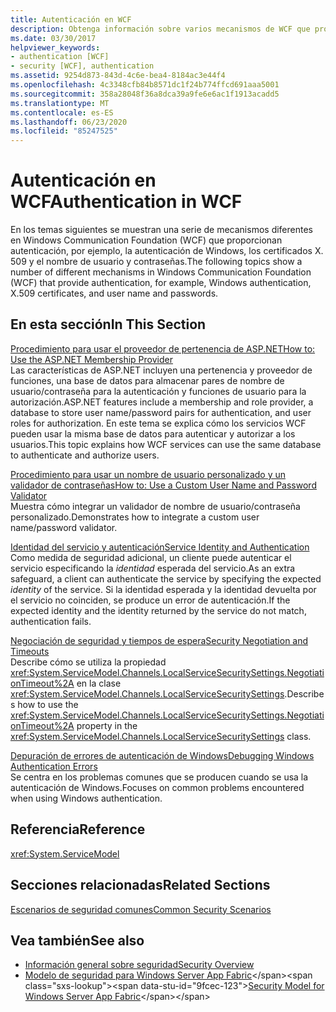 ```yaml
---
title: Autenticación en WCF
description: Obtenga información sobre varios mecanismos de WCF que proporcionan autenticación, como la autenticación de Windows, los certificados X. 509 y el nombre de usuario y contraseña.
ms.date: 03/30/2017
helpviewer_keywords:
- authentication [WCF]
- security [WCF], authentication
ms.assetid: 9254d873-843d-4c6e-bea4-8184ac3e44f4
ms.openlocfilehash: 4c3348cfb84b8571dc1f24b774ffcd691aaa5001
ms.sourcegitcommit: 358a28048f36a8dca39a9fe6e6ac1f1913acadd5
ms.translationtype: MT
ms.contentlocale: es-ES
ms.lasthandoff: 06/23/2020
ms.locfileid: "85247525"
---
```

# <a name="authentication-in-wcf"></a><span data-ttu-id="9fcec-103">Autenticación en WCF</span><span class="sxs-lookup"><span data-stu-id="9fcec-103">Authentication in WCF</span></span>
<span data-ttu-id="9fcec-104">En los temas siguientes se muestran una serie de mecanismos diferentes en Windows Communication Foundation (WCF) que proporcionan autenticación, por ejemplo, la autenticación de Windows, los certificados X. 509 y el nombre de usuario y contraseñas.</span><span class="sxs-lookup"><span data-stu-id="9fcec-104">The following topics show a number of different mechanisms in Windows Communication Foundation (WCF) that provide authentication, for example, Windows authentication, X.509 certificates, and user name and passwords.</span></span>  
  
## <a name="in-this-section"></a><span data-ttu-id="9fcec-105">En esta sección</span><span class="sxs-lookup"><span data-stu-id="9fcec-105">In This Section</span></span>  
 [<span data-ttu-id="9fcec-106">Procedimiento para usar el proveedor de pertenencia de ASP.NET</span><span class="sxs-lookup"><span data-stu-id="9fcec-106">How to: Use the ASP.NET Membership Provider</span></span>](how-to-use-the-aspnet-membership-provider.md)  
 <span data-ttu-id="9fcec-107">Las características de ASP.NET incluyen una pertenencia y proveedor de funciones, una base de datos para almacenar pares de nombre de usuario/contraseña para la autenticación y funciones de usuario para la autorización.</span><span class="sxs-lookup"><span data-stu-id="9fcec-107">ASP.NET features include a membership and role provider, a database to store user name/password pairs for authentication, and user roles for authorization.</span></span> <span data-ttu-id="9fcec-108">En este tema se explica cómo los servicios WCF pueden usar la misma base de datos para autenticar y autorizar a los usuarios.</span><span class="sxs-lookup"><span data-stu-id="9fcec-108">This topic explains how WCF services can use the same database to authenticate and authorize users.</span></span>  
  
 [<span data-ttu-id="9fcec-109">Procedimiento para usar un nombre de usuario personalizado y un validador de contraseñas</span><span class="sxs-lookup"><span data-stu-id="9fcec-109">How to: Use a Custom User Name and Password Validator</span></span>](how-to-use-a-custom-user-name-and-password-validator.md)  
 <span data-ttu-id="9fcec-110">Muestra cómo integrar un validador de nombre de usuario/contraseña personalizado.</span><span class="sxs-lookup"><span data-stu-id="9fcec-110">Demonstrates how to integrate a custom user name/password validator.</span></span>  
  
 [<span data-ttu-id="9fcec-111">Identidad del servicio y autenticación</span><span class="sxs-lookup"><span data-stu-id="9fcec-111">Service Identity and Authentication</span></span>](service-identity-and-authentication.md)  
 <span data-ttu-id="9fcec-112">Como medida de seguridad adicional, un cliente puede autenticar el servicio especificando la *identidad* esperada del servicio.</span><span class="sxs-lookup"><span data-stu-id="9fcec-112">As an extra safeguard, a client can authenticate the service by specifying the expected *identity* of the service.</span></span> <span data-ttu-id="9fcec-113">Si la identidad esperada y la identidad devuelta por el servicio no coinciden, se produce un error de autenticación.</span><span class="sxs-lookup"><span data-stu-id="9fcec-113">If the expected identity and the identity returned by the service do not match, authentication fails.</span></span>  
  
 [<span data-ttu-id="9fcec-114">Negociación de seguridad y tiempos de espera</span><span class="sxs-lookup"><span data-stu-id="9fcec-114">Security Negotiation and Timeouts</span></span>](security-negotiation-and-timeouts.md)  
 <span data-ttu-id="9fcec-115">Describe cómo se utiliza la propiedad <xref:System.ServiceModel.Channels.LocalServiceSecuritySettings.NegotiationTimeout%2A> en la clase <xref:System.ServiceModel.Channels.LocalServiceSecuritySettings>.</span><span class="sxs-lookup"><span data-stu-id="9fcec-115">Describes how to use the <xref:System.ServiceModel.Channels.LocalServiceSecuritySettings.NegotiationTimeout%2A> property in the <xref:System.ServiceModel.Channels.LocalServiceSecuritySettings> class.</span></span>  
  
 [<span data-ttu-id="9fcec-116">Depuración de errores de autenticación de Windows</span><span class="sxs-lookup"><span data-stu-id="9fcec-116">Debugging Windows Authentication Errors</span></span>](debugging-windows-authentication-errors.md)  
 <span data-ttu-id="9fcec-117">Se centra en los problemas comunes que se producen cuando se usa la autenticación de Windows.</span><span class="sxs-lookup"><span data-stu-id="9fcec-117">Focuses on common problems encountered when using Windows authentication.</span></span>  
  
## <a name="reference"></a><span data-ttu-id="9fcec-118">Referencia</span><span class="sxs-lookup"><span data-stu-id="9fcec-118">Reference</span></span>  
 <xref:System.ServiceModel>  
  
## <a name="related-sections"></a><span data-ttu-id="9fcec-119">Secciones relacionadas</span><span class="sxs-lookup"><span data-stu-id="9fcec-119">Related Sections</span></span>  
 [<span data-ttu-id="9fcec-120">Escenarios de seguridad comunes</span><span class="sxs-lookup"><span data-stu-id="9fcec-120">Common Security Scenarios</span></span>](common-security-scenarios.md)  
  
## <a name="see-also"></a><span data-ttu-id="9fcec-121">Vea también</span><span class="sxs-lookup"><span data-stu-id="9fcec-121">See also</span></span>

- [<span data-ttu-id="9fcec-122">Información general sobre seguridad</span><span class="sxs-lookup"><span data-stu-id="9fcec-122">Security Overview</span></span>](security-overview.md)
- <span data-ttu-id="9fcec-123">[Modelo de seguridad para Windows Server App Fabric](https://docs.microsoft.com/previous-versions/appfabric/ee677202(v=azure.10))</span><span class="sxs-lookup"><span data-stu-id="9fcec-123">[Security Model for Windows Server App Fabric](https://docs.microsoft.com/previous-versions/appfabric/ee677202(v=azure.10))</span></span>
